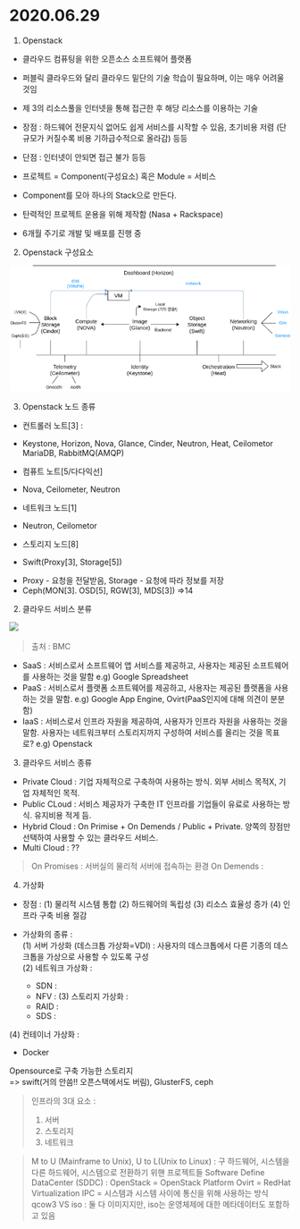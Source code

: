 2020.06.29 
==========

1) Openstack
* 클라우드 컴퓨팅을 위한 오픈소스 소프트웨어 플랫폼 
* 퍼블릭 클라우드와 달리 클라우드 밑단의 기술 학습이 필요하며, 이는 매우 어려울 것임
* 제 3의 리소스풀을 인터넷을 통해 접근한 후 해당 리소스를 이용하는 기술
* 장점 : 하드웨어 전문지식 없어도 쉽게 서비스를 시작할 수 있음, 초기비용 저렴 (단 규모가 커질수록 비용 기하급수적으로 올라감) 등등
* 단점 : 인터넷이 안되면 접근 불가 등등  

* 프로젝트 = Component(구성요소) 혹은 Module = 서비스
* Component를 모아 하나의 Stack으로 만든다.
* 탄력적인 프로젝트 운용을 위해 제작함 (Nasa + Rackspace)
* 6개월 주기로 개발 및 배포를 진행 중

2) Openstack 구성요소
<img src=/img/Openstack_components.png>

3) Openstack 노드 종류
* 컨트롤러 노트[3] :  
 + Keystone, Horizon, Nova, Glance, Cinder, Neutron, Heat, Ceilometor
   MariaDB, RabbitMQ(AMQP)
   
* 컴퓨트 노트[5/다다익선]
+ Nova, Ceilometer, Neutron
   
* 네트워크 노드[1]
+ Neutron, Ceilometor
   
* 스토리지 노드[8]
+ Swift(Proxy[3], Storage[5])
- Proxy - 요청을 전달받음, Storage - 요청에 따라 정보를 저장
- Ceph(MON[3]. OSD[5], RGW[3], MDS[3]) =>14

2) 클라우드 서비스 분류

<img src=https://blogs.bmc.com/wp-content/uploads/2017/09/saas-vs-paas-vs-iaas-810x754.png>

> 출처 : BMC

* SaaS : 서비스로서 소프트웨어 앱 서비스를 제공하고, 사용자는 제공된 소프트웨어를 사용하는 것을 말함
  e.g) Google Spreadsheet
* PaaS : 서비스로서 플랫폼 소프트웨어를 제공하고, 사용자는 제공된 플랫폼을 사용하는 것을 말함.
  e.g) Google App Engine, Ovirt(PaaS인지에 대해 의견이 분분함)
* IaaS : 서비스로서 인프라 자원을 제공하여, 사용자가 인프라 자원을 사용하는 것을 말함. 사용자는 네트워크부터 스토리지까지 구성하여 서비스를 올리는 것을 목표로?
  e.g) Openstack

3) 클라우드 서비스 종류
* Private Cloud : 기업 자체적으로 구축하여 사용하는 방식. 외부 서비스 목적X, 기업 자체적인 목적.
* Public CLoud : 서비스 제공자가 구축한 IT 인프라를 기업들이 유료로 사용하는 방식. 유지비용 적게 듬.
* Hybrid Cloud : On Primise + On Demends / Public + Private. 양쪽의 장점만 선택하여 사용할 수 있는 클라우드 서비스.
* Multi Cloud : ??

> On Promises : 서버실의 물리적 서버에 접속하는 환경
> On Demends : 

4) 가상화
* 장점 : 
 (1) 물리적 시스템 통합
 (2) 하드웨어의 독립성
 (3) 리소스 효율성 증가
 (4) 인프라 구축 비용 절감
 
* 가상화의 종류 :  
 (1) 서버 가상화 (데스크톱 가상화=VDI) : 사용자의 데스크톱에서 다른 기종의 데스크톱을 가상으로 사용할 수 있도록 구성  
 (2) 네트워크 가상화 : 
   * SDN : 
   * NFV :
 (3) 스토리지 가상화 :
   * RAID :
   * SDS : 
 
 (4) 컨테이너 가상화 :
   * Docker

Opensource로 구축 가능한 스토리지  
=> swift(거의 안씀!! 오픈스택에서도 버림), GlusterFS, ceph  


> 인프라의 3대 요소 : 
> 1) 서버 
> 2) 스토리지 
> 3) 네트워크

> M to U (Mainframe to Unix), U to L(Unix to Linux) : 구 하드웨어, 시스템을 다른 하드웨어, 시스템으로 전환하기 위핸 프로젝트들
> Software Define DataCenter (SDDC) : 
> OpenStack = OpenStack Platform
> Ovirt = RedHat Virtualization
> IPC = 시스템과 시스템 사이에 통신을 위해 사용하는 방식
> qcow3 VS iso : 둘 다 이미지지만, iso는 운영체제에 대한 메타데이터도 포함하고 있음
